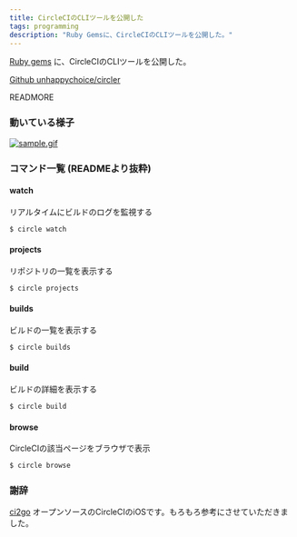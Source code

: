 ```yaml
---
title: CircleCIのCLIツールを公開した
tags: programming
description: "Ruby Gemsに、CircleCIのCLIツールを公開した。"
---
```


[Ruby gems](https://rubygems.org) に、CircleCIのCLIツールを公開した。

[Github unhappychoice/circler](https://github.com/unhappychoice/circler)

READMORE

### 動いている様子

[<img class="square" src="https://github.com/unhappychoice/circler/raw/master/movie/rec.gif" alt="sample.gif" />](https://github.com/unhappychoice/circler/raw/master/movie/rec.gif)

### コマンド一覧 (READMEより抜粋)

#### watch
リアルタイムにビルドのログを監視する

```sh
$ circle watch
```

#### projects
リポジトリの一覧を表示する

```sh
$ circle projects
```

#### builds
ビルドの一覧を表示する

```sh
$ circle builds
```

#### build
ビルドの詳細を表示する

```sh
$ circle build
```

#### browse
CircleCIの該当ページをブラウザで表示

```sh
$ circle browse
```

### 謝辞
[ci2go](https://github.com/ngs/ci2go) オープンソースのCircleCIのiOSです。もろもろ参考にさせていただきました。
